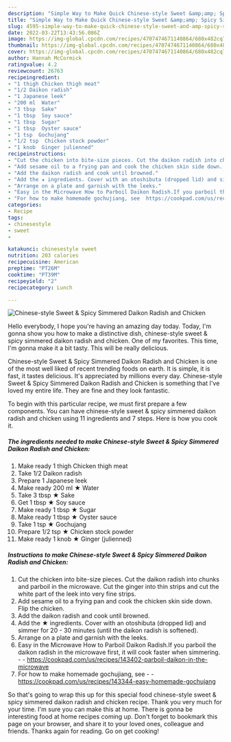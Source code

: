```yaml
---
description: "Simple Way to Make Quick Chinese-style Sweet &amp;amp; Spicy Simmered Daikon Radish and Chicken"
title: "Simple Way to Make Quick Chinese-style Sweet &amp;amp; Spicy Simmered Daikon Radish and Chicken"
slug: 4595-simple-way-to-make-quick-chinese-style-sweet-and-amp-spicy-simmered-daikon-radish-and-chicken
date: 2022-03-22T13:43:56.086Z
image: https://img-global.cpcdn.com/recipes/4707474671140864/680x482cq70/chinese-style-sweet-spicy-simmered-daikon-radish-and-chicken-recipe-main-photo.jpg
thumbnail: https://img-global.cpcdn.com/recipes/4707474671140864/680x482cq70/chinese-style-sweet-spicy-simmered-daikon-radish-and-chicken-recipe-main-photo.jpg
cover: https://img-global.cpcdn.com/recipes/4707474671140864/680x482cq70/chinese-style-sweet-spicy-simmered-daikon-radish-and-chicken-recipe-main-photo.jpg
author: Hannah McCormick
ratingvalue: 4.2
reviewcount: 26763
recipeingredient:
- "1 thigh Chicken thigh meat"
- "1/2 Daikon radish"
- "1 Japanese leek"
- "200 ml  Water"
- "3 tbsp  Sake"
- "1 tbsp  Soy sauce"
- "1 tbsp  Sugar"
- "1 tbsp  Oyster sauce"
- "1 tsp  Gochujang"
- "1/2 tsp  Chicken stock powder"
- "1 knob  Ginger julienned"
recipeinstructions:
- "Cut the chicken into bite-size pieces. Cut the daikon radish into chunks and parboil in the microwave. Cut the ginger into thin strips and cut the white part of the leek into very fine strips."
- "Add sesame oil to a frying pan and cook the chicken skin side down. Flip the chicken."
- "Add the daikon radish and cook until browned."
- "Add the ★ ingredients. Cover with an otoshibuta (dropped lid) and simmer for 20 - 30 minutes (until the daikon radish is softened)."
- "Arrange on a plate and garnish with the leeks."
- "Easy in the Microwave How to Parboil Daikon Radish.If you parboil the daikon radish in the microwave first, it will cook faster when simmering.  https://cookpad.com/us/recipes/143402-parboil-daikon-in-the-microwave"
- "For how to make homemade gochujiang, see  https://cookpad.com/us/recipes/143344-easy-homemade-gochujang"
categories:
- Recipe
tags:
- chinesestyle
- sweet
- 

katakunci: chinesestyle sweet  
nutrition: 203 calories
recipecuisine: American
preptime: "PT26M"
cooktime: "PT39M"
recipeyield: "2"
recipecategory: Lunch

---
```



![Chinese-style Sweet &amp; Spicy Simmered Daikon Radish and Chicken](https://img-global.cpcdn.com/recipes/4707474671140864/680x482cq70/chinese-style-sweet-spicy-simmered-daikon-radish-and-chicken-recipe-main-photo.jpg)

Hello everybody, I hope you're having an amazing day today. Today, I'm gonna show you how to make a distinctive dish, chinese-style sweet &amp; spicy simmered daikon radish and chicken. One of my favorites. This time, I'm gonna make it a bit tasty. This will be really delicious.

Chinese-style Sweet &amp; Spicy Simmered Daikon Radish and Chicken is one of the most well liked of recent trending foods on earth. It is simple, it is fast, it tastes delicious. It's appreciated by millions every day. Chinese-style Sweet &amp; Spicy Simmered Daikon Radish and Chicken is something that I've loved my entire life. They are fine and they look fantastic.




To begin with this particular recipe, we must first prepare a few components. You can have chinese-style sweet &amp; spicy simmered daikon radish and chicken using 11 ingredients and 7 steps. Here is how you cook it.

<!--inarticleads1-->

##### The ingredients needed to make Chinese-style Sweet &amp; Spicy Simmered Daikon Radish and Chicken:

1. Make ready 1 thigh Chicken thigh meat
1. Take 1/2 Daikon radish
1. Prepare 1 Japanese leek
1. Make ready 200 ml ★ Water
1. Take 3 tbsp ★ Sake
1. Get 1 tbsp ★ Soy sauce
1. Make ready 1 tbsp ★ Sugar
1. Make ready 1 tbsp ★ Oyster sauce
1. Take 1 tsp ★ Gochujang
1. Prepare 1/2 tsp ★ Chicken stock powder
1. Make ready 1 knob ★ Ginger (julienned)




<!--inarticleads2-->

##### Instructions to make Chinese-style Sweet &amp; Spicy Simmered Daikon Radish and Chicken:

1. Cut the chicken into bite-size pieces. Cut the daikon radish into chunks and parboil in the microwave. Cut the ginger into thin strips and cut the white part of the leek into very fine strips.
1. Add sesame oil to a frying pan and cook the chicken skin side down. Flip the chicken.
1. Add the daikon radish and cook until browned.
1. Add the ★ ingredients. Cover with an otoshibuta (dropped lid) and simmer for 20 - 30 minutes (until the daikon radish is softened).
1. Arrange on a plate and garnish with the leeks.
1. Easy in the Microwave How to Parboil Daikon Radish.If you parboil the daikon radish in the microwave first, it will cook faster when simmering. -  - https://cookpad.com/us/recipes/143402-parboil-daikon-in-the-microwave
1. For how to make homemade gochujiang, see -  - https://cookpad.com/us/recipes/143344-easy-homemade-gochujang




So that's going to wrap this up for this special food chinese-style sweet &amp; spicy simmered daikon radish and chicken recipe. Thank you very much for your time. I'm sure you can make this at home. There is gonna be interesting food at home recipes coming up. Don't forget to bookmark this page on your browser, and share it to your loved ones, colleague and friends. Thanks again for reading. Go on get cooking!
